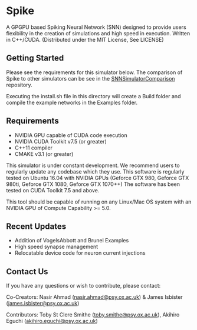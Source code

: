 # Spike

A GPGPU based Spiking Neural Network (SNN) designed to provide users flexibility in the creation of simulations and high speed in execution. Written in C++/CUDA. (Distributed under the MIT License, See LICENSE)

## Getting Started

Please see the requirements for this simulator below. The comparison of Spike to other simulators can be see in the [SNNSimulatorComparison](https://github.com/nasiryahm/SNNSimulatorComparison) repository.

Executing the install.sh file in this directory will create a Build folder and compile the example networks in the Examples folder.

## Requirements
  - NVIDIA GPU capable of CUDA code execution
  - NVIDIA CUDA Toolkit v7.5 (or greater)
  - C++11 compiler
  - CMAKE v3.1 (or greater)

This simulator is under constant development. We recommend users to regularly update any codebase which they use. This software is regularly tested on Ubuntu 16.04 with NVIDIA GPUs (Geforce GTX 980, Geforce GTX 980ti, Geforce GTX 1080, Geforce GTX 1070++) The software has been tested on CUDA Toolkit 7.5 and above.

This tool should be capable of running on any Linux/Mac OS system with an NVIDIA GPU of Compute Capability >= 5.0. 

## Recent Updates
  - Addition of VogelsAbbott and Brunel Examples
  - High speed synapse management
  - Relocatable device code for neuron current injections


## Contact Us
If you have any questions or wish to contribute, please contact: 

Co-Creators: Nasir Ahmad (nasir.ahmad@psy.ox.ac.uk) & James Isbister (james.isbister@psy.ox.ac.uk)

Contributors: Toby St Clere Smithe (toby.smithe@psy.ox.ac.uk), Akihiro Eguchi (akihiro.eguchi@psy.ox.ac.uk)

